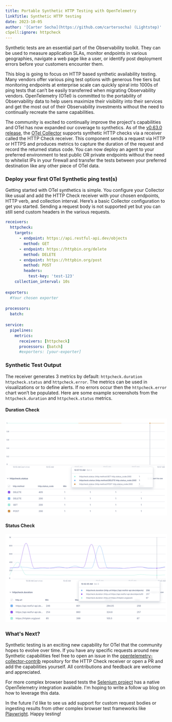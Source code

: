 ```yaml
---
title: Portable Synthetic HTTP Testing with OpenTelemetry
linkTitle: Synthetic HTTP testing
date: 2023-10-05
author: '[Carter Socha](https://github.com/cartersocha) (Lightstep)'
cSpell:ignore: httpcheck
---
```


Synthetic tests are an essential part of the Observability toolkit. They can be
used to measure application SLAs, monitor endpoints in various geographies,
navigate a web page like a user, or identify post deployment errors before your
customers encounter them.

This blog is going to focus on HTTP based synthetic availability testing. Many vendors offer
various ping test options with generous free tiers but monitoring endpoints at
enterprise scale can quickly spiral into 1000s of ping tests that can’t be
easily transferred when migrating Observability vendors. OpenTelemetry (OTel) is
committed to the portability of Observability data to help users maximize their
visibility into their services and get the most out of their Observability
investments without the need to continually recreate the same capabilities.

The community is excited to continually improve the project's capabilities and
OTel has now expanded our coverage to synthetics. As of the [v0.63.0
release](https://github.com/open-telemetry/opentelemetry-collector/releases/tag/v0.63.0),
the [OTel Collector](https://opentelemetry.io/docs/collector/) supports
synthetic HTTP checks via a receiver called the HTTP Check receiver. This
component sends a request via HTTP or HTTPS and produces metrics to capture the
duration of the request and record the returned status code. You can now deploy
an agent to your preferred environment to test public OR private endpoints
without the need to whitelist IPs in your firewall and transfer the tests
between your preferred destination like any other piece of OTel data.

### Deploy your first OTel Synthetic ping test(s)

Getting started with OTel synthetics is simple. You configure your Collector
like usual and add the HTTP Check receiver with your chosen endpoints, HTTP
verb, and collection interval. Here’s a basic Collector configuration to get you
started. Sending a request body is not supported yet but you can still send
custom headers in the various requests.

```yaml
receivers:
  httpcheck:
    targets:
      - endpoint: https://api.restful-api.dev/objects
        method: GET
      - endpoint: https://httpbin.org/delete
        method: DELETE
      - endpoint: https://httpbin.org/post
        method: POST
        headers:
          test-key: 'test-123'
    collection_interval: 10s

exporters:
  #Your chosen exporter

processors:
  batch:

service:
  pipelines:
    metrics:
      receivers: [httpcheck]
      processors: [batch]
      #exporters: [your-exporter]
```

### Synthetic Test Output

The receiver generates 3 metrics by default: `httpcheck.duration`
`httpcheck.status` and `httpcheck.error`. The metrics can be used in visualizations
or to define alerts. If no errors occur then the `httpcheck.error` chart won’t be
populated. Here are some example screenshots from the `httpcheck.duration` and
`httpcheck.status` metrics.

#### Duration Check

![Synthetic duration check result](httpcheck-duration.png 'Synthetic duration check result')

#### Status Check

![Synthetic status check result](httpcheck-status.png 'Synthetic status check result')

### What's Next?

Synthetic testing is an exciting new capability for OTel that the community
hopes to evolve over time. If you have any specific requests around new
Synthetic capabilities feel free to open an issue in the [opentelemetry-collector-contrib](https://github.com/open-telemetry/opentelemetry-collector-contrib/) repository
for the HTTP Check receiver or open a PR and add the capabilities yourself. All
contributions and feedback are welcome and appreciated.

For more complex browser based tests the
[Selenium project](https://www.selenium.dev/documentation/grid/advanced_features/observability/)
has a native OpenTelemetry integration available. I'm hoping to write a follow
up blog on how to leverage this data.

In the future I'd like to see us add support for custom request bodies or
ingesting results from other complex browser test frameworks like
[Playwright](https://playwright.dev/). Happy testing!
